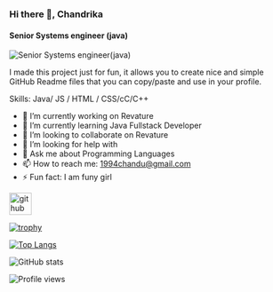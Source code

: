 ### Hi there 👋, Chandrika
#### Senior Systems engineer (java)
![ Senior Systems engineer(java)](https://arturssmirnovs.github.io/github-profile-readme-generator/images/banner.png)

I made this project just for fun, it allows you to create nice and simple GitHub Readme files that you can copy/paste and use in your profile.

Skills: Java/ JS / HTML / CSS/cC/C++

- 🔭 I’m currently working on Revature 
- 🌱 I’m currently learning Java Fullstack Developer 
- 👯 I’m looking to collaborate on Revature 
- 🤔 I’m looking for help with   
- 💬 Ask me about Programming Languages 
- 📫 How to reach me: 1994chandu@gmail.com 
- ⚡ Fun fact: I am funy girl 


[<img src='https://cdn.jsdelivr.net/npm/simple-icons@3.0.1/icons/github.svg' alt='github' height='40'>](https://github.com/1994chandu)  

[![trophy](https://github-profile-trophy.vercel.app/?username=1994chandu)](https://github.com/ryo-ma/github-profile-trophy)

[![Top Langs](https://github-readme-stats.vercel.app/api/top-langs/?username=1994chandu)](https://github.com/anuraghazra/github-readme-stats)

![GitHub stats](https://github-readme-stats.vercel.app/api?username=1994chandu&show_icons=true&count_private=true)  

![Profile views](https://gpvc.arturio.dev/1994chandu)  
